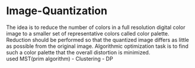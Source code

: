 # Image-Quantization
The idea is to reduce the number of colors in a full resolution digital color image to a smaller set of representative colors called color palette. Reduction should be performed so that the quantized image differs as little as possible from the original image. Algorithmic optimization task is to find such a color palette that the overall distortion is minimized.  
used MST(prim algorithm) - Clustering - DP
